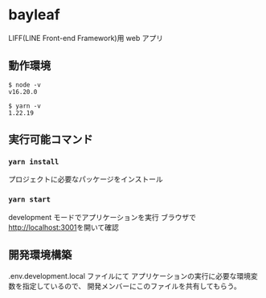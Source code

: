 # bayleaf

LIFF(LINE Front-end Framework)用 web アプリ

## 動作環境

```
$ node -v
v16.20.0
```

```
$ yarn -v
1.22.19
```

## 実行可能コマンド

### `yarn install`

プロジェクトに必要なパッケージをインストール

### `yarn start`

development モードでアプリケーションを実行
ブラウザで[http://localhost:3001](http://localhost:3001)を開いて確認

## 開発環境構築

.env.development.local ファイルにて
アプリケーションの実行に必要な環境変数を指定しているので、
開発メンバーにこのファイルを共有してもらう。
